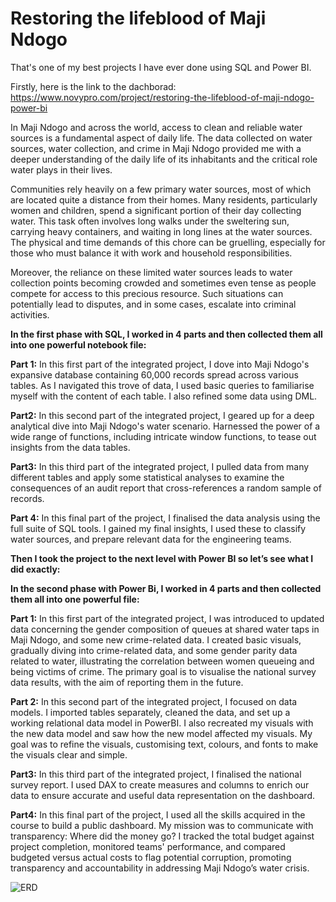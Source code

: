 # Restoring the lifeblood of Maji Ndogo
That's one of my best projects I have ever done using SQL and Power BI.

Firstly, here is the link to the dachborad: https://www.novypro.com/project/restoring-the-lifeblood-of-maji-ndogo-power-bi


In Maji Ndogo and across the world, access to clean and reliable water sources is a fundamental aspect of daily life. The data collected on water sources, water collection, and crime in Maji Ndogo provided me with a deeper understanding of the daily life of its inhabitants and the critical role water plays in their lives.

Communities rely heavily on a few primary water sources, most of which are located quite a distance from their homes. Many residents, particularly women and children, spend a significant portion of their day collecting water. This task often involves long walks under the sweltering sun, carrying heavy containers, and waiting in long lines at the water sources. The physical and time demands of this chore can be gruelling, especially for those who must balance it with work and household responsibilities.

Moreover, the reliance on these limited water sources leads to water collection points becoming crowded and sometimes even tense as people compete for access to this precious resource. Such situations can potentially lead to disputes, and in some cases, escalate into criminal activities.

**In the first phase with SQL, I worked in 4 parts and then collected them all into one powerful notebook file:**

**Part 1:**
In this first part of the integrated project, I dove into Maji Ndogo's expansive database containing 60,000 records spread across various tables. As I navigated this trove of data, I used basic queries to familiarise myself with the content of each table. I also refined some data using DML.

**Part2:**
In this second part of the integrated project, I geared up for a deep analytical dive into Maji Ndogo's water scenario. Harnessed the power of a wide range of functions, including intricate window functions, to tease out insights from the data tables.

**Part3:**
In this third part of the integrated project, I pulled data from many different tables and apply some statistical analyses to examine the consequences of an audit report that cross-references a random sample of records.

**Part 4:**
In this final part of the project, I finalised the data analysis using the full suite of SQL tools. I gained my  final insights, I used these to classify water sources, and prepare relevant data for the engineering teams.

**Then I took the project to the next level with Power BI so let’s see what I did exactly:**

**In the second phase with Power Bi, I worked in 4 parts and then collected them all into one powerful file:**

**Part 1:**
In this first part of the integrated project, I was introduced to updated data concerning the gender composition of queues at shared water taps in Maji Ndogo, and some new crime-related data. I created basic visuals, gradually diving into crime-related data, and some gender parity data related to water, illustrating the correlation between women queueing and being victims of crime. The primary goal is to visualise the national survey data results, with the aim of reporting them in the future.

**Part 2:**
In this second part of the integrated project, I focused on data models. I imported tables separately, cleaned the data, and set up a working relational data model in PowerBI. I also recreated my visuals with the new data model and saw how the new model affected my visuals. My goal was to refine the visuals, customising text, colours, and fonts to make the visuals clear and simple.

**Part3:**
In this third part of the integrated project, I finalised the national survey report. I used DAX to create measures and columns to enrich our data to ensure accurate and useful data representation on the dashboard.

**Part4:**
In this final part of the project, I used all the skills acquired in the course to build a public dashboard. My mission was to communicate with transparency: Where did the money go? I tracked the total budget against project completion, monitored teams' performance, and compared budgeted versus actual costs to flag potential corruption, promoting transparency and accountability in addressing Maji Ndogo’s water crisis.

![ERD](https://github.com/ahmedsalah64/Integrated-Project-Maji-Ndogo/assets/115900209/64cdacd3-0c75-464d-8a60-3a047f91a7fd)

